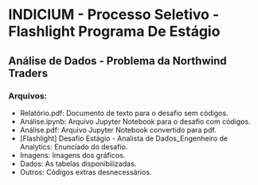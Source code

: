# INDICIUM - Processo Seletivo - Flashlight Programa De Estágio

## Análise de Dados - Problema da Northwind Traders

### Arquivos:

- Relatório.pdf: Documento de texto para o desafio sem códigos.
- Análise.ipynb: Arquivo Jupyter Notebook para o desafio com códigos.
- Análise.pdf: Arquivo Jupyter Notebook convertido para pdf.
- [Flashlight] Desafio Estágio - Analista de Dados_Engenheiro de Analytics: Enunciado do desafio.
- Imagens: Imagens dos gráficos.
- Dados: As tabelas disponibilizadas.
- Outros: Códigos extras desnecessários.


